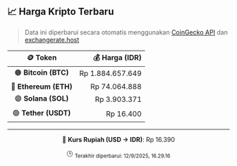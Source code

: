 

<!-- HARGA_KRIPTO -->
## 📈 Harga Kripto Terbaru

> Data ini diperbarui secara otomatis menggunakan [CoinGecko API](https://www.coingecko.com/) dan [exchangerate.host](https://exchangerate.host/)

<div align="center">

| 🪙 Token | 💰 Harga (IDR) |
|:------:|---------------:|
| 🟠 **Bitcoin (BTC)**   | Rp 1.884.657.649 |
| 🔵 **Ethereum (ETH)**  | Rp 74.064.888 |
| 🟣 **Solana (SOL)**    | Rp 3.903.371 |
| 🟢 **Tether (USDT)**   | Rp 16.400 |

---

💱 **Kurs Rupiah (USD → IDR)**: Rp 16.390

🕒 <sub>Terakhir diperbarui: 12/9/2025, 16.29.16</sub>

</div>
<!-- /HARGA_KRIPTO -->
